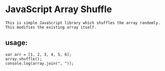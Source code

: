 JavaScript Array Shuffle
========================

    This is simple JavaScript library which shuffles the array randomly.
    This modifies the existing array itself.
    

usage:
-----
    
    var arr = [1, 2, 3, 4, 5, 6];
    array.shuffle();
    console.log(array.join(", "));
